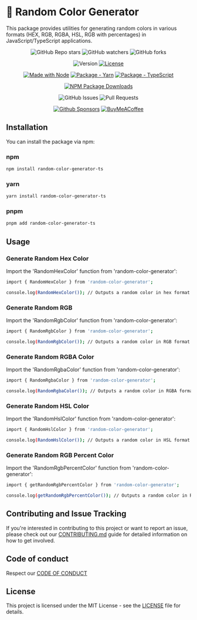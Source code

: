 # 🎨 Random Color Generator
This package provides utilities for generating random colors in various formats (HEX, RGB, RGBA, HSL, RGB with percentages) in JavaScript/TypeScript applications.

<div align="center">

![GitHub Repo stars](https://img.shields.io/github/stars/MattEzekiel/random-color-generator)
![GitHub watchers](https://img.shields.io/github/watchers/MattEzekiel/random-color-generator)
![GitHub forks](https://img.shields.io/github/forks/MattEzekiel/random-color-generator)

![Version](https://img.shields.io/badge/dynamic/json?url=https%3A%2F%2Fraw.githubusercontent.com%2FMattEzekiel%2Frandom-color-generator%2Fmaster%2Frandom-color%2Fpackage.json&query=version&label=version)
[![License](https://img.shields.io/badge/License-MIT-blue)](#license "Go to license section")

[![Made with Node](https://img.shields.io/badge/node-%3D%3E20-20)](https://nodejs.org)
[![Package - Yarn](https://img.shields.io/badge/yarn-%3E%3D1-blue?logo=yarn&logoColor=white)](https://classic.yarnpkg.com)
[![Package - TypeScript](https://img.shields.io/badge/dynamic/json?url=https%3A%2F%2Fraw.githubusercontent.com%2FMattEzekiel%2Frandom-color-generator%2Fmaster%2Frandom-color%2Fpackage.json&query=devDependencies.typescript&label=TypeScript&logo=typescript&logoColor=white)](https://www.npmjs.com/package/typescript)

[![NPM Package Downloads](https://img.shields.io/npm/dy/random-color-generator)](https://www.npmjs.com/package/random-color-generator)

![GitHub Issues](https://img.shields.io/github/issues/MattEzekiel/random-color-generator)
![Pull Requests](https://img.shields.io/github/issues-pr/MattEzekiel/random-color-generator)

[![Github Sponsors](https://img.shields.io/badge/Sponsor-30363D?&logo=GitHub-Sponsors&logoColor=#EA4AAA)](https://github.com/sponsors/mattezekiel)
[![BuyMeACoffee](https://img.shields.io/badge/Buy%20Me%20a%20Coffee-ffdd00?&logo=buy-me-a-coffee&logoColor=black)](https://cafecito.app/mattezekiel)

</div>

## Installation

You can install the package via npm:
### npm
```bash
npm install random-color-generator-ts
```

### yarn
```bash
yarn install random-color-generator-ts
```

### pnpm
```bash
pnpm add random-color-generator-ts
```

## Usage
### Generate Random Hex Color
Import the 'RandomHexColor' function from 'random-color-generator':

```bash
import { RandomHexColor } from 'random-color-generator';

console.log(RandomHexColor()); // Outputs a random color in hex format
```
### Generate Random RGB
Import the 'RandomRgbColor' function from 'random-color-generator':

```bash
import { RandomRgbColor } from 'random-color-generator';

console.log(RandomRgbColor()); // Outputs a random color in RGB format
```
### Generate Random RGBA Color
Import the 'RandomRgbaColor' function from 'random-color-generator':
```bash
import { RandomRgbaColor } from 'random-color-generator';

console.log(RandomRgbaColor()); // Outputs a random color in RGBA format
```
### Generate Random HSL Color
Import the 'RandomHslColor' function from 'random-color-generator':
```bash
import { RandomHslColor } from 'random-color-generator';

console.log(RandomHslColor()); // Outputs a random color in HSL format
```
### Generate Random RGB Percent Color
Import the 'RandomRgbPercentColor' function from 'random-color-generator':
```bash
import { getRandomRgbPercentColor } from 'random-color-generator';

console.log(getRandomRgbPercentColor()); // Outputs a random color in RGB percent format
```

## Contributing and Issue Tracking
If you're interested in contributing to this project or want to report an issue, please check out our [CONTRIBUTING.md](https://github.com/MattEzekiel/random-color-generator/blob/master/CONTRIBUTING.md) guide for detailed information on how to get involved.

## Code of conduct
Respect our [CODE OF CONDUCT](https://github.com/MattEzekiel/random-color-generator/blob/master/CODE_OF_CONDUCT.md)

## License

This project is licensed under the MIT License - see the [LICENSE](https://github.com/MattEzekiel/random-color-generator/blob/master/LICENSE.md) file for details.
